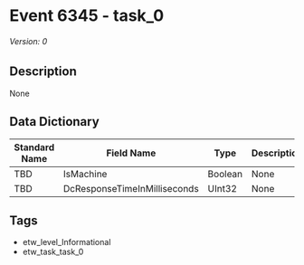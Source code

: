 # Event 6345 - task_0
###### Version: 0

## Description
None

## Data Dictionary
|Standard Name|Field Name|Type|Description|Sample Value|
|---|---|---|---|---|
|TBD|IsMachine|Boolean|None|`None`|
|TBD|DcResponseTimeInMilliseconds|UInt32|None|`None`|

## Tags
* etw_level_Informational
* etw_task_task_0